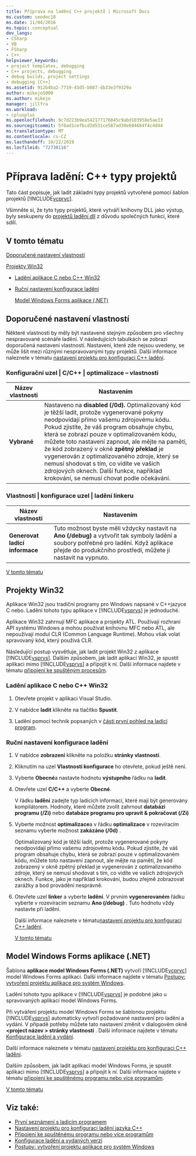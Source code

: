 ```yaml
---
title: Příprava na ladění C++ projektů | Microsoft Docs
ms.custom: seodec18
ms.date: 11/04/2016
ms.topic: conceptual
dev_langs:
- CSharp
- VB
- FSharp
- C++
helpviewer_keywords:
- project templates, debugging
- C++ projects, debugging
- debug builds, project settings
- debugging [C++]
ms.assetid: 912b4ba2-7719-43d5-b087-db33e3f9329a
author: mikejo5000
ms.author: mikejo
manager: jillfra
ms.workload:
- cplusplus
ms.openlocfilehash: 9c7d223b9ea542177176045c9abd103958e5ae33
ms.sourcegitcommit: 5f6ad1cefbcd3d531ce587ad30e684684f4c4d44
ms.translationtype: MT
ms.contentlocale: cs-CZ
ms.lasthandoff: 10/22/2019
ms.locfileid: "72738116"
---
```

# <a name="debugging-preparation-c-project-types"></a>Příprava ladění: C++ typy projektů
Tato část popisuje, jak ladit základní typy projektů vytvořené pomocí šablon projektů [!INCLUDE[vcprvc](../code-quality/includes/vcprvc_md.md)].

 Všimněte si, že tyto typy projektů, které vytváří knihovny DLL jako výstup, byly seskupeny do [projektů ladění dll](../debugger/debugging-dll-projects.md) z důvodu společných funkcí, které sdílí.

## <a name="BKMK_In_this_topic"></a>V tomto tématu
 [Doporučené nastavení vlastností](#BKMK_Recommended_Property_Settings)

 [Projekty Win32](#BKMK_Win32_Projects)

- [Ladění aplikace C nebo C++ Win32](#BKMK_To_debug_a_C_or_C___Win32_application)

- [Ruční nastavení konfigurace ladění](#BKMK_To_manually_set_a_Debug_configuration)

  [Model Windows Forms aplikace (.NET)](#BKMK_Windows_Forms_Applications___NET_)

## <a name="BKMK_Recommended_Property_Settings"></a>Doporučené nastavení vlastností
 Některé vlastnosti by měly být nastavené stejným způsobem pro všechny nespravované scénáře ladění. V následujících tabulkách se zobrazí doporučená nastavení vlastností. Nastavení, které zde nejsou uvedeny, se může lišit mezi různými nespravovanými typy projektů. Další informace naleznete v tématu [nastavení projektu pro konfiguraci C++ ladění](../debugger/project-settings-for-a-cpp-debug-configuration.md).

### <a name="configuration-properties-124-cc-124-optimization-node"></a>Konfigurační uzel &#124; C/C++ &#124; optimalizace – vlastnosti

|Název vlastnosti|Nastavením|
|-------------------|-------------|
|**Vybrané**|Nastaveno na **disabled (/0d).** Optimalizovaný kód je těžší ladit, protože vygenerované pokyny neodpovídají přímo vašemu zdrojovému kódu. Pokud zjistíte, že váš program obsahuje chybu, která se zobrazí pouze v optimalizovaném kódu, můžete toto nastavení zapnout, ale mějte na paměti, že kód zobrazený v okně **zpětný překlad** je vygenerován z optimalizovaného zdroje, který se nemusí shodovat s tím, co vidíte ve vašich zdrojových oknech. Další funkce, například krokování, se nemusí chovat podle očekávání.|

### <a name="configuration-properties-124-linker-124-debugging-node"></a>Vlastnosti &#124; konfigurace uzel &#124; ladění linkeru

|Název vlastnosti|Nastavením|
|-------------------|-------------|
|**Generovat ladicí informace**|Tuto možnost byste měli vždycky nastavit na **Ano (/debug)** a vytvořit tak symboly ladění a soubory potřebné pro ladění. Když aplikace přejde do produkčního prostředí, můžete ji nastavit na vypnuto.|

 [V tomto tématu](../debugger/debugging-preparation-visual-cpp-project-types.md#BKMK_In_this_topic)

## <a name="BKMK_Win32_Projects"></a>Projekty Win32
 Aplikace Win32 jsou tradiční programy pro Windows napsané v C++jazyce C nebo. Ladění tohoto typu aplikace v [!INCLUDE[vsprvs](../code-quality/includes/vsprvs_md.md)] je jednoduché.

 Aplikace Win32 zahrnují MFC aplikace a projekty ATL. Používají rozhraní API systému Windows a mohou používat knihovnu MFC nebo ATL, ale nepoužívají modul CLR (Common Language Runtime). Mohou však volat spravovaný kód, který používá CLR.

 Následující postup vysvětluje, jak ladit projekt Win32 z aplikace [!INCLUDE[vsprvs](../code-quality/includes/vsprvs_md.md)]. Dalším způsobem, jak ladit aplikaci Win32, je spustit aplikaci mimo [!INCLUDE[vsprvs](../code-quality/includes/vsprvs_md.md)] a připojit k ní. Další informace najdete v tématu [připojení ke spuštěným procesům](../debugger/attach-to-running-processes-with-the-visual-studio-debugger.md).

### <a name="BKMK_To_debug_a_C_or_C___Win32_application"></a>Ladění aplikace C nebo C++ Win32

1. Otevřete projekt v aplikaci Visual Studio.

2. V nabídce **ladit** klikněte na tlačítko **Spustit**.

3. Ladění pomocí technik popsaných v [části první pohled na ladicí program](../debugger/debugger-feature-tour.md).

### <a name="BKMK_To_manually_set_a_Debug_configuration"></a>Ruční nastavení konfigurace ladění

1. V nabídce **zobrazení** klikněte na položku **stránky vlastností**.

2. Kliknutím na uzel **Vlastnosti konfigurace** ho otevřete, pokud ještě není.

3. Vyberte **Obecné**a nastavte hodnotu **výstupního** řádku na **ladit**.

4. Otevřete uzel **C/C++**  a vyberte **Obecné**.

    V řádku **ladění** zadejte typ ladicích informací, které mají být generovány kompilátorem. Hodnoty, které můžete zvolit zahrnout **databázi programu (/Zi)** nebo **databáze programu pro upravit & pokračovat (/Zi)**

5. Vyberte možnost **optimalizace**a v řádku **optimalizace** v rozevíracím seznamu vyberte možnost **zakázáno (/0d)** .

    Optimalizovaný kód je těžší ladit, protože vygenerované pokyny neodpovídají přímo vašemu zdrojovému kódu. Pokud zjistíte, že váš program obsahuje chybu, která se zobrazí pouze v optimalizovaném kódu, můžete toto nastavení zapnout, ale mějte na paměti, že kód zobrazený v okně zpětný překlad je vygenerován z optimalizovaného zdroje, který se nemusí shodovat s tím, co vidíte ve vašich zdrojových oknech. Funkce, jako je například krokování, budou zřejmě zobrazovat zarážky a bod provádění nesprávně.

6. Otevřete uzel **linker** a vyberte **ladění**. V prvním **vygenerovaném** řádku vyberte v rozevíracím seznamu **Ano (/debug)** . Tuto hodnotu vždy nastavte při ladění.

   Další informace naleznete v tématu[nastavení projektu pro konfiguraci C++ ladění](../debugger/project-settings-for-a-cpp-debug-configuration.md).

   [V tomto tématu](../debugger/debugging-preparation-visual-cpp-project-types.md#BKMK_In_this_topic)

## <a name="BKMK_Windows_Forms_Applications___NET_"></a>Model Windows Forms aplikace (.NET)
 Šablona **aplikace model Windows Forms (.NET)** vytvoří [!INCLUDE[vcprvc](../code-quality/includes/vcprvc_md.md)] model Windows Forms aplikaci. Další informace najdete v tématu [Postupy: vytvoření projektu aplikace pro systém Windows](https://docs.microsoft.com/previous-versions/visualstudio/visual-studio-2010/42wc9kk5(v=vs.100)).

 Ladění tohoto typu aplikace v [!INCLUDE[vsprvs](../code-quality/includes/vsprvs_md.md)] je podobné jako u spravovaných aplikací model Windows Forms.

 Při vytváření projektu model Windows Forms se šablonou projektu [!INCLUDE[vsprvs](../code-quality/includes/vsprvs_md.md)] automaticky vytvoří požadované nastavení pro ladění a vydání. V případě potřeby můžete tato nastavení změnit v dialogovém okně **\<project název > stránky vlastností** . Další informace najdete v tématu [Konfigurace ladění a vydání](../debugger/how-to-set-debug-and-release-configurations.md).

 Další informace naleznete v tématu [nastavení projektu pro konfiguraci C++ ladění](../debugger/project-settings-for-a-cpp-debug-configuration.md).

 Dalším způsobem, jak ladit aplikaci model Windows Forms, je spustit aplikaci mimo [!INCLUDE[vsprvs](../code-quality/includes/vsprvs_md.md)] a připojit k ní. Další informace najdete v tématu [připojení ke spuštěnému programu nebo více programům](../debugger/attach-to-running-processes-with-the-visual-studio-debugger.md).

 [V tomto tématu](../debugger/debugging-preparation-visual-cpp-project-types.md#BKMK_In_this_topic)

## <a name="see-also"></a>Viz také:
- [První seznámení s ladicím programem](../debugger/debugger-feature-tour.md)
- [Nastavení projektu pro konfiguraci ladění jazyka C++](../debugger/project-settings-for-a-cpp-debug-configuration.md)
- [Připojení ke spuštěnému programu nebo více programům](../debugger/attach-to-running-processes-with-the-visual-studio-debugger.md)
- [Konfigurace ladění a vydaných verzí](../debugger/how-to-set-debug-and-release-configurations.md)
- [Postupy: vytvoření projektu aplikace pro systém Windows](https://docs.microsoft.com/previous-versions/visualstudio/visual-studio-2010/42wc9kk5(v=vs.100))